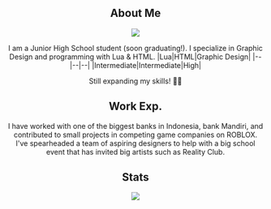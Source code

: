 <div align="center">
  
  ## About Me
  <a href="https://www.youtube.com/watch?v=dQw4w9WgXcQ" />
    <img src="https://svg-banners.vercel.app/api?type=origin&text1=darrensdemise&text2=💖%22Hearts!%22&width=800&height=200" />
  </a>
</div>
<div align="center">
  
  I am a Junior High School student (soon graduating!). I specialize in Graphic Design and programming with Lua & HTML.
  |Lua|HTML|Graphic Design|
  |--|--|--|
  |Intermediate|Intermediate|High|

  Still expanding my skills! 🙋‍♂️

  ## Work Exp.

  I have worked with one of the biggest banks in Indonesia, bank Mandiri, and contributed to small projects in competing game companies on ROBLOX. I've spearheaded a team of aspiring designers to help with a big school event that has invited big artists such as Reality Club.

  ## Stats
  <img src="https://metrics.lecoq.io/darrensdemise?template=classic&base.community=0&base.repositories=0&base.metadata=0&achievements=1&achievements.threshold=C&achievements.secrets=true&achievements.limit=0&config.timezone=Asia%2FJakarta" />
</div>
